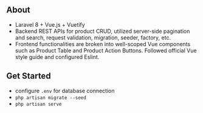 ## About
- Laravel 8 + Vue.js + Vuetify
- Backend REST APIs for product CRUD, utilized server-side pagination and search, request validation, migration, seeder, factory, etc. 
- Frontend functionalities are broken into well-scoped Vue components such as Product Table and Product Action Buttons. Followed official Vue 
style guide and configured Eslint.

## Get Started
- configure ```.env``` for database connection
- ```php artisan migrate --seed```
- ```php artisan serve```

